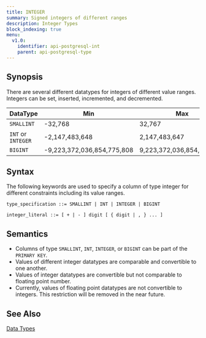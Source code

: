 ```yaml
---
title: INTEGER
summary: Signed integers of different ranges
description: Integer Types
block_indexing: true
menu:
  v1.0:
    identifier: api-postgresql-int
    parent: api-postgresql-type
---
```


## Synopsis
There are several different datatypes for integers of different value ranges. Integers can be set, inserted, incremented, and decremented.

DataType | Min | Max |
---------|-----|-----|
`SMALLINT` | -32,768 | 32,767 |
`INT` or `INTEGER` | -2,147,483,648 | 2,147,483,647 |
`BIGINT` | -9,223,372,036,854,775,808 | 9,223,372,036,854,775,807 |

## Syntax
The following keywords are used to specify a column of type integer for different constraints including its value ranges.

```
type_specification ::= SMALLINT | INT | INTEGER | BIGINT

integer_literal ::= [ + | - ] digit [ { digit | , } ... ]
```

## Semantics

- Columns of type `SMALLINT`, `INT`, `INTEGER`, or `BIGINT` can be part of the `PRIMARY KEY`.
- Values of different integer datatypes are comparable and convertible to one another.
- Values of integer datatypes are convertible but not comparable to floating point number.
- Currently, values of floating point datatypes are not convertible to integers. This restriction
will be removed in the near future.

## See Also

[Data Types](../type)
